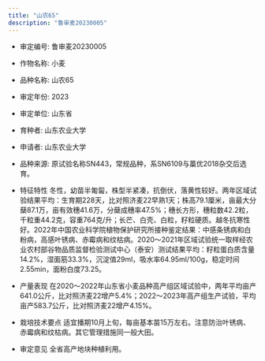 ```yaml
---
title: "山农65"
description: "鲁审麦20230005"
---
```

* 审定编号:  鲁审麦20230005

*  作物名称:  小麦

*  品种名称:  山农65

*  审定年份:  2023

*  审定单位:  山东省

* 育种者:  山东农业大学

*  申请者:  山东农业大学

*  品种来源:  原试验名称SN443，常规品种，系SN6109与藁优2018杂交后选育。

*  特征特性
冬性，幼苗半匍匐，株型半紧凑，抗倒伏，落黄性较好。两年区域试验结果平均：生育期228天，比对照济麦22早熟1天；株高79.1厘米，亩最大分蘖87.1万，亩有效穗41.6万，分蘖成穗率47.5%；穗长方形，穗粒数42.2粒，千粒重44.2克，容重764克/升；长芒、白壳、白粒，籽粒硬质。越冬抗寒性好。2022年中国农业科学院植物保护研究所接种鉴定结果：中感条锈病和白粉病，高感叶锈病、赤霉病和纹枯病。2020～2021年区域试验统一取样经农业农村部谷物品质监督检验测试中心（泰安）测试结果平均：籽粒蛋白质含量14.2%，湿面筋33.3%，沉淀值29ml，吸水率64.95ml/100g，稳定时间2.55min，面粉白度73.25。

*  产量表现
在2020～2022年山东省小麦品种高产组区域试验中，两年平均亩产641.0公斤，比对照济麦22增产5.4%；2022～2023年高产组生产试验，平均亩产583.7公斤，比对照济麦22增产4.15%。

*  栽培技术要点
适宜播期10月上旬，每亩基本苗15万左右。注意防治叶锈病、赤霉病和纹枯病。其它管理措施同一般大田。

*  审定意见
全省高产地块种植利用。
